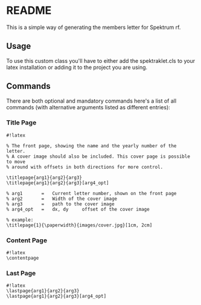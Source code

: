 # README #

This is a simple way of generating the members letter for Spektrum rf.


## Usage ##

To use this custom class you'll have to either add the spektraklet.cls to your latex installation or adding it to the project you are using.


## Commands ##

There are both optional and mandatory commands here's a list of all commands (with alternative arguments listed as different entries):


### Title Page ###
```
#!latex

% The front page, showing the name and the yearly number of the letter.
% A cover image should also be included. This cover page is possible to move
% around with offsets in both directions for more control.

\titlepage{arg1}{arg2}{arg3}
\titlepage{arg1}{arg2}{arg3}[arg4_opt]

% arg1       =   Current letter number, shown on the front page
% arg2       =   Width of the cover image
% arg3       =   path to the cover image
% arg4_opt   =   dx, dy     offset of the cover image

% example:
\titlepage{1}{\paperwidth}{images/cover.jpg}[1cm, 2cm]
```


### Content Page ###
```
#!latex
\contentpage
```


### Last Page ###
```
#!latex
\lastpage{arg1}{arg2}{arg3}
\lastpage{arg1}{arg2}{arg3}[arg4_opt]
```